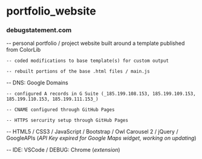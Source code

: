 # portfolio_website

### debugstatement.com

-- personal portfolio / project website built around a template published from ColorLib

	-- coded modifications to base template(s) for custom output
	
	-- rebuilt portions of the base .html files / main.js
	
-- DNS: Google Domains

	-- configured A records in G Suite (_185.199.108.153, 185.199.109.153, 185.199.110.153, 185.199.111.153_)
	
	-- CNAME configured through GitHub Pages
	
	-- HTTPS sercurity setup through GitHub Pages

-- HTML5 / CSS3 / JavaScript / Bootstrap / Owl Carousel 2 / jQuery / GoogleAPIs (_API Key expired for Google Maps widget, working on updating_)

-- IDE: VSCode / DEBUG: Chrome (_extension_)
